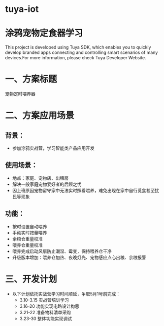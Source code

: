 # tuya-iot
涂鸦宠物定食器学习
===
This project is developed using Tuya SDK, which enables you to quickly develop branded apps connecting and controlling smart scenarios of many devices.For more information, please check Tuya Developer Website.

一、方案标题
===
宠物定时喂养器

二、方案应用场景
===
背景：
-----
* 参加涂鸦实战营，学习智能类产品应用开发

使用场景：
----
* 地点：家庭、宠物店、出租房
* 解决一般家庭宠物爱好者的后顾之忧
* 因上班原因宠物留守家中无法实时照看喂养，难免出现在家中自行觅食甚至扰民等现象

功能：
----
* 按时设置自动喂养
* 手动实时按量喂养
* 余粮仓重量校准
* 喂养仓重量校准
* 喂养完成启动风扇防止潮湿、霉变，保持喂养仓干净
* 升级版本增加：喂养仓加热、夜晚灯光、宠物感应点心出粮、余粮报警

三、开发计划
===
* 以下计划依托实战营学习时间顺延，争取5月1号前完成：
  * 3.10-3.15 实战营培训学习
  * 3.16-20 功能实现电路设计构思
  * 3.21-22 准备物料清单采购
  * 3.23-30 整体功能实现调试
